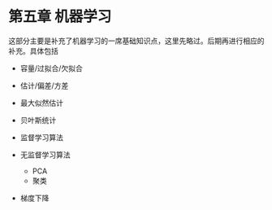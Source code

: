 # 第五章 机器学习

这部分主要是补充了机器学习的一席基础知识点，这里先略过。后期再进行相应的补充。具体包括

* 容量/过拟合/欠拟合

* 估计/偏差/方差

* 最大似然估计

* 贝叶斯统计

* 监督学习算法

* 无监督学习算法
	* PCA
	* 聚类

* 梯度下降

